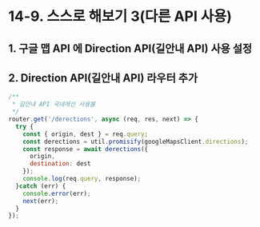 # 14-9. 스스로 해보기 3(다른 API 사용)
## 1. 구글 맵 API 에 Direction API(길안내 API) 사용 설정

## 2. Direction API(길안내 API) 라우터 추가
```javascript
/**
 * 길안내 API 국내에선 사용불
 */
router.get('/derections', async (req, res, next) => {
  try {
    const { origin, dest } = req.query;
    const derections = util.promisify(googleMapsClient.directions);
    const response = await derections({
      origin,
      destination: dest
    });
    console.log(req.query, response);
  }catch (err) {
    console.error(err);
    next(err);
  }
});
```